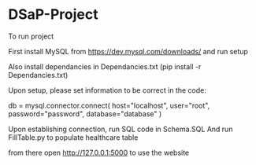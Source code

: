 # DSaP-Project

To run project

First install MySQL from https://dev.mysql.com/downloads/ and run setup

Also install dependancies in Dependancies.txt (pip install -r Dependancies.txt)

Upon setup, please set information to be correct in the code:

db = mysql.connector.connect(
    host="localhost",
    user="root",
    password="password",
    database="database"
)

Upon establishing connection, run SQL code in Schema.SQL
And run FillTable.py to populate healthcare table

from there open http://127.0.0.1:5000 to use the website
